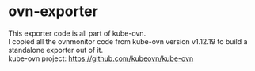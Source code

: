 # ovn-exporter

This exporter code is all part of kube-ovn.\
I copied all the ovnmonitor code from kube-ovn version v1.12.19 to build a standalone exporter out of it.\
kube-ovn project: <https://github.com/kubeovn/kube-ovn>
